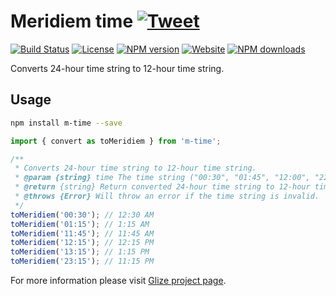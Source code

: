 # Meridiem time [![Tweet](https://img.shields.io/twitter/url/http/shields.io.svg?style=social)](https://twitter.com/intent/tweet?text=Meridiem%20time%20module%20from%20Glize%20library.&url=https://glize.js.org&via=GitHub&hashtags=Glize,JavaScript,ECMAScript,ES6)
[![Build Status](https://github.com/Datamart/m-time/actions/workflows/npm-publish.yml/badge.svg)](https://github.com/Datamart/m-time/actions/workflows/npm-publish.yml) [![License](https://img.shields.io/:license-apache-blue.svg)](https://www.apache.org/licenses/LICENSE-2.0.html) [![NPM version](https://img.shields.io/npm/v/m-time.svg?style=flat)](https://npmjs.org/package/m-time) [![Website](https://img.shields.io/website-up-down-green-red/https/glize.js.org.svg?style=flat)](https://glize.js.org) [![NPM downloads](https://img.shields.io/npm/dm/m-time.svg?style=flat)](https://npmjs.org/package/m-time)

Converts 24-hour time string to 12-hour time string.

## Usage

```bash
npm install m-time --save
```

```js
import { convert as toMeridiem } from 'm-time';

/**
 * Converts 24-hour time string to 12-hour time string.
 * @param {string} time The time string ("00:30", "01:45", "12:00", "22:15").
 * @return {string} Return converted 24-hour time string to 12-hour time.
 * @throws {Error} Will throw an error if the time string is invalid.
 */
toMeridiem('00:30'); // 12:30 AM
toMeridiem('01:15'); // 1:15 AM
toMeridiem('11:45'); // 11:45 AM
toMeridiem('12:15'); // 12:15 PM
toMeridiem('13:15'); // 1:15 PM
toMeridiem('23:15'); // 11:15 PM
```

For more information please visit [Glize project page](https://glize.js.org).
